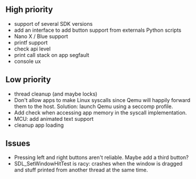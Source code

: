 ## High priority

- support of several SDK versions
- add an interface to add button support from externals Python scripts
- Nano X / Blue support
- printf support
- check api level
- print call stack on app segfault
- console ux

## Low priority

- thread cleanup (and maybe locks)
- Don't allow apps to make Linux syscalls since Qemu will happily forward them
  to the host. Solution: launch Qemu using a seccomp profile.
- Add check when accessing app memory in the syscall implementation.
- MCU: add animated text support
- cleanup app loading

## Issues

- Pressing left and right buttons aren't reliable. Maybe add a third button?
- SDL_SetWindowHitTest is racy: crashes when the window is dragged and stuff
  printed from another thread at the same time.
